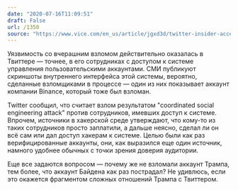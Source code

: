 ```yaml
---
date: "2020-07-16T11:09:51"
draft: False
url: /1350
source: "https://www.vice.com/en_us/article/jgxd3d/twitter-insider-access-panel-account-hacks-biden-uber-bezos"
---
```


Уязвимость со вчерашним взломом действительно оказалась в Твиттере — точнее, в его сотрудниках с доступом к системе управления пользовательскими аккаунтами. СМИ публикуют скриншоты внутреннего интерфейса этой системы, вероятно, сделанные взломщиками в процессе — один из них показывает аккаунт компании Binance, который тоже был взломан.

Twitter сообщил, что считает взлом результатом "coordinated social engineering attack" против сотрудников, имевших доступ к системе. Впрочем, источники в хакерской среде утверждают, что кому-то из таких сотрудников просто заплатили, а дальше неясно, сделал ли он всё сам или дал доступ хакерам к системе. Целью были как раз верифицированные аккаунты, они, как выразился еще один источник, намного удобнее обычных с точки зрения доверия аудитории.

Еще все задаются вопросом — почему же не взломали аккаунт Трампа, тем более, что аккаунт Байдена как раз пострадал? Не удивлюсь, если это окажется фрагментом сложных отношений Трампа с Твиттером.
